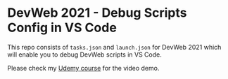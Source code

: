 # DevWeb 2021 - Debug Scripts Config in VS Code

This repo consists of `tasks.json` and `launch.json` for DevWeb 2021 which will enable you to debug DevWeb scripts in VS Code.

Please check my [Udemy course](https://www.udemy.com/course/performance-testing-using-truweb) for the video demo.
